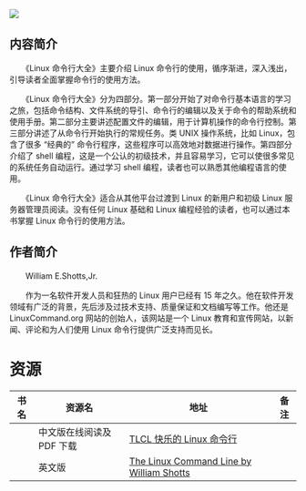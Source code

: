 ![](http://img3m4.ddimg.cn/8/29/23204024-1_u_1.jpg)

## 内容简介

　　《Linux 命令行大全》主要介绍 Linux 命令行的使用，循序渐进，深入浅出，引导读者全面掌握命令行的使用方法。

　　《Linux 命令行大全》分为四部分。第一部分开始了对命令行基本语言的学习之旅，包括命令结构、文件系统的导引、命令行的编辑以及关于命令的帮助系统和使用手册。第二部分主要讲述配置文件的编辑，用于计算机操作的命令行控制。第三部分讲述了从命令行开始执行的常规任务。类 UNIX 操作系统，比如 Linux，包含了很多 “经典的” 命令行程序，这些程序可以高效地对数据进行操作。第四部分介绍了 shell 编程，这是一个公认的初级技术，并且容易学习，它可以使很多常见的系统任务自动运行。通过学习 shell 编程，读者也可以熟悉其他编程语言的使用。

　　《Linux 命令行大全》适合从其他平台过渡到 Linux 的新用户和初级 Linux 服务器管理员阅读。没有任何 Linux 基础和 Linux 编程经验的读者，也可以通过本书掌握 Linux 命令行的使用方法。

## 作者简介

　　William E.Shotts,Jr.

　　作为一名软件开发人员和狂热的 Linux 用户已经有 15 年之久。他在软件开发领域有广泛的背景，先后涉及过技术支持、质量保证和文档编写等工作。他还是 LinuxCommand.org 网站的创始人，该网站是一个 Linux 教育和宣传网站，以新闻、评论和为人们使用 Linux 命令行提供广泛支持而见长。

# 资源

|书名|资源名|地址|备注|
|---|---|---|---|
||中文版在线阅读及 PDF 下载|[TLCL 快乐的 Linux 命令行](http://billie66.github.io/TLCL/index.html)||
||英文版|[The Linux Command Line by William Shotts](http://linuxcommand.org/tlcl.php)||
